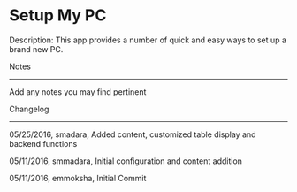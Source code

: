 Setup My PC
===========

Description: This app provides a number of quick and easy ways to set up a brand new PC.


Notes

----

Add any notes you may find pertinent
 


Changelog

----
05/25/2016, smadara, Added content, customized table display and backend functions

05/11/2016, smmadara, Initial configuration and content addition

05/11/2016, emmoksha, Initial Commit

